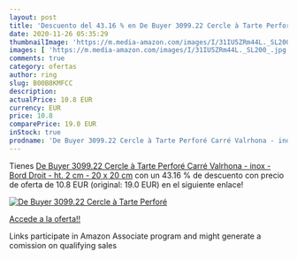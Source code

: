 ```yaml
---
layout: post
title: 'Descuento del 43.16 % en De Buyer 3099.22 Cercle à Tarte Perforé '
date: 2020-11-26 05:35:29
thumbnailImage: 'https://m.media-amazon.com/images/I/31IU5ZRm44L._SL200_.jpg'
images: [ 'https://m.media-amazon.com/images/I/31IU5ZRm44L._SL200_.jpg' ]
comments: true
category: ofertas
author: ring
slug: B00B8KMFCC
description:
actualPrice: 10.8 EUR
currency: EUR
price: 10.8
comparePrice: 19.0 EUR
inStock: true
prodname: 'De Buyer 3099.22 Cercle à Tarte Perforé Carré Valrhona - inox - Bord Droit - ht. 2 cm - 20 x 20 cm'
---
```


Tienes [De Buyer 3099.22 Cercle à Tarte Perforé Carré Valrhona - inox - Bord Droit - ht. 2 cm - 20 x 20 cm](https://www.amazon.fr/dp/B00B8KMFCC/?tag=tolees0d-21) con un 43.16 % de descuento con precio de oferta de 10.8 EUR (original: 19.0 EUR) en el siguiente enlace!

[![De Buyer 3099.22 Cercle à Tarte Perforé ](https://m.media-amazon.com/images/I/31IU5ZRm44L._SL200_.jpg)](https://www.amazon.fr/dp/B00B8KMFCC/?tag=tolees0d-21)

[Accede a la oferta!!](https://www.amazon.fr/dp/B00B8KMFCC/?tag=tolees0d-21)

Links participate in Amazon Associate program and might generate a comission on qualifying sales


